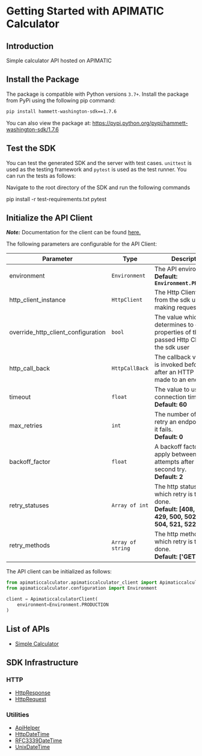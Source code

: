 
# Getting Started with APIMATIC Calculator

## Introduction

Simple calculator API hosted on APIMATIC

## Install the Package

The package is compatible with Python versions `3.7+`.
Install the package from PyPi using the following pip command:

```bash
pip install hammett-washington-sdk==1.7.6
```

You can also view the package at:
https://pypi.python.org/pypi/hammett-washington-sdk/1.7.6

## Test the SDK

You can test the generated SDK and the server with test cases. `unittest` is used as the testing framework and `pytest` is used as the test runner. You can run the tests as follows:

Navigate to the root directory of the SDK and run the following commands


pip install -r test-requirements.txt
pytest


## Initialize the API Client

**_Note:_** Documentation for the client can be found [here.](https://www.github.com/ZahraN444/hammett-washington-python-sdk/tree/1.7.6/doc/client.md)

The following parameters are configurable for the API Client:

| Parameter | Type | Description |
|  --- | --- | --- |
| environment | `Environment` | The API environment. <br> **Default: `Environment.PRODUCTION`** |
| http_client_instance | `HttpClient` | The Http Client passed from the sdk user for making requests |
| override_http_client_configuration | `bool` | The value which determines to override properties of the passed Http Client from the sdk user |
| http_call_back | `HttpCallBack` | The callback value that is invoked before and after an HTTP call is made to an endpoint |
| timeout | `float` | The value to use for connection timeout. <br> **Default: 60** |
| max_retries | `int` | The number of times to retry an endpoint call if it fails. <br> **Default: 0** |
| backoff_factor | `float` | A backoff factor to apply between attempts after the second try. <br> **Default: 2** |
| retry_statuses | `Array of int` | The http statuses on which retry is to be done. <br> **Default: [408, 413, 429, 500, 502, 503, 504, 521, 522, 524]** |
| retry_methods | `Array of string` | The http methods on which retry is to be done. <br> **Default: ['GET', 'PUT']** |

The API client can be initialized as follows:

```python
from apimaticcalculator.apimaticcalculator_client import ApimaticcalculatorClient
from apimaticcalculator.configuration import Environment

client = ApimaticcalculatorClient(
    environment=Environment.PRODUCTION
)
```

## List of APIs

* [Simple Calculator](https://www.github.com/ZahraN444/hammett-washington-python-sdk/tree/1.7.6/doc/controllers/simple-calculator.md)

## SDK Infrastructure

### HTTP

* [HttpResponse](https://www.github.com/ZahraN444/hammett-washington-python-sdk/tree/1.7.6/doc/http-response.md)
* [HttpRequest](https://www.github.com/ZahraN444/hammett-washington-python-sdk/tree/1.7.6/doc/http-request.md)

### Utilities

* [ApiHelper](https://www.github.com/ZahraN444/hammett-washington-python-sdk/tree/1.7.6/doc/api-helper.md)
* [HttpDateTime](https://www.github.com/ZahraN444/hammett-washington-python-sdk/tree/1.7.6/doc/http-date-time.md)
* [RFC3339DateTime](https://www.github.com/ZahraN444/hammett-washington-python-sdk/tree/1.7.6/doc/rfc3339-date-time.md)
* [UnixDateTime](https://www.github.com/ZahraN444/hammett-washington-python-sdk/tree/1.7.6/doc/unix-date-time.md)

